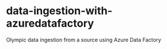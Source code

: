 # data-ingestion-with-azuredatafactory
Olympic data ingestion from a source using Azure Data Factory 
